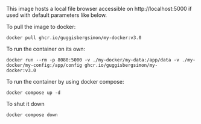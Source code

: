 This image hosts a local file browser accessible on http://localhost:5000 if used with default parameters like below.

To pull the image to docker:
```
docker pull ghcr.io/guggisbergsimon/my-docker:v3.0
```

To run the container on its own:
```
docker run --rm -p 8080:5000 -v ./my-docker/my-data:/app/data -v ./my-docker/my-config:/app/config ghcr.io/guggisbergsimon/my-
docker:v3.0
```

To run the container by using docker compose:
```
docker compose up -d
```

To shut it down 
```
docker compose down
```